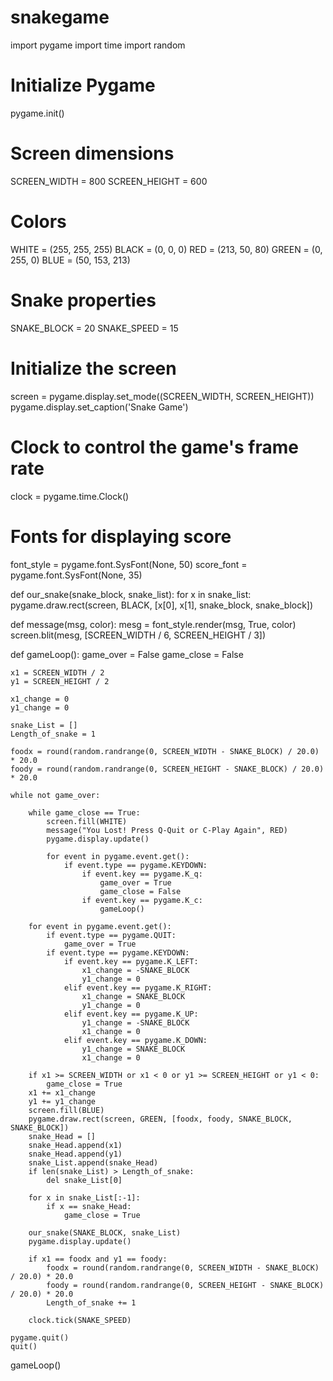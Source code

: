 # snakegame
import pygame
import time
import random

# Initialize Pygame
pygame.init()

# Screen dimensions
SCREEN_WIDTH = 800
SCREEN_HEIGHT = 600

# Colors
WHITE = (255, 255, 255)
BLACK = (0, 0, 0)
RED = (213, 50, 80)
GREEN = (0, 255, 0)
BLUE = (50, 153, 213)

# Snake properties
SNAKE_BLOCK = 20
SNAKE_SPEED = 15

# Initialize the screen
screen = pygame.display.set_mode((SCREEN_WIDTH, SCREEN_HEIGHT))
pygame.display.set_caption('Snake Game')

# Clock to control the game's frame rate
clock = pygame.time.Clock()

# Fonts for displaying score
font_style = pygame.font.SysFont(None, 50)
score_font = pygame.font.SysFont(None, 35)

def our_snake(snake_block, snake_list):
    for x in snake_list:
        pygame.draw.rect(screen, BLACK, [x[0], x[1], snake_block, snake_block])

def message(msg, color):
    mesg = font_style.render(msg, True, color)
    screen.blit(mesg, [SCREEN_WIDTH / 6, SCREEN_HEIGHT / 3])

def gameLoop():
    game_over = False
    game_close = False

    x1 = SCREEN_WIDTH / 2
    y1 = SCREEN_HEIGHT / 2

    x1_change = 0
    y1_change = 0

    snake_List = []
    Length_of_snake = 1

    foodx = round(random.randrange(0, SCREEN_WIDTH - SNAKE_BLOCK) / 20.0) * 20.0
    foody = round(random.randrange(0, SCREEN_HEIGHT - SNAKE_BLOCK) / 20.0) * 20.0

    while not game_over:

        while game_close == True:
            screen.fill(WHITE)
            message("You Lost! Press Q-Quit or C-Play Again", RED)
            pygame.display.update()

            for event in pygame.event.get():
                if event.type == pygame.KEYDOWN:
                    if event.key == pygame.K_q:
                        game_over = True
                        game_close = False
                    if event.key == pygame.K_c:
                        gameLoop()

        for event in pygame.event.get():
            if event.type == pygame.QUIT:
                game_over = True
            if event.type == pygame.KEYDOWN:
                if event.key == pygame.K_LEFT:
                    x1_change = -SNAKE_BLOCK
                    y1_change = 0
                elif event.key == pygame.K_RIGHT:
                    x1_change = SNAKE_BLOCK
                    y1_change = 0
                elif event.key == pygame.K_UP:
                    y1_change = -SNAKE_BLOCK
                    x1_change = 0
                elif event.key == pygame.K_DOWN:
                    y1_change = SNAKE_BLOCK
                    x1_change = 0

        if x1 >= SCREEN_WIDTH or x1 < 0 or y1 >= SCREEN_HEIGHT or y1 < 0:
            game_close = True
        x1 += x1_change
        y1 += y1_change
        screen.fill(BLUE)
        pygame.draw.rect(screen, GREEN, [foodx, foody, SNAKE_BLOCK, SNAKE_BLOCK])
        snake_Head = []
        snake_Head.append(x1)
        snake_Head.append(y1)
        snake_List.append(snake_Head)
        if len(snake_List) > Length_of_snake:
            del snake_List[0]

        for x in snake_List[:-1]:
            if x == snake_Head:
                game_close = True

        our_snake(SNAKE_BLOCK, snake_List)
        pygame.display.update()

        if x1 == foodx and y1 == foody:
            foodx = round(random.randrange(0, SCREEN_WIDTH - SNAKE_BLOCK) / 20.0) * 20.0
            foody = round(random.randrange(0, SCREEN_HEIGHT - SNAKE_BLOCK) / 20.0) * 20.0
            Length_of_snake += 1

        clock.tick(SNAKE_SPEED)

    pygame.quit()
    quit()

gameLoop()
